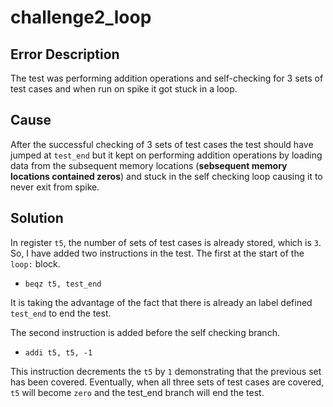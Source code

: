 # challenge2_loop

## Error Description

The test was performing addition operations and self-checking for 3 sets of test cases and when run on spike it got stuck in a loop.

## Cause

After the successful checking of 3 sets of test cases the test should have jumped at `test_end` but it kept on performing addition operations by loading data from the subsequent memory locations (**sebsequent memory locations contained zeros**) and stuck in the self checking loop causing it to never exit from spike.

## Solution

In register `t5`, the number of sets of test cases is already stored, which is `3`. So, I have added two instructions in the test. The first at the start of the `loop:` block.

- `beqz t5, test_end`

It is taking the advantage of the fact that there is already an label defined `test_end` to end the test.

The second instruction is added before the self checking branch.

- `addi t5, t5, -1`

This instruction decrements the `t5` by `1` demonstrating that the previous set has been covered. Eventually, when all three sets of test cases are covered, `t5` will become `zero` and the test_end branch will end the test.
